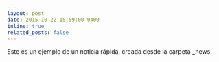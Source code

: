 ```yaml
---
layout: post
date: 2015-10-22 15:59:00-0400
inline: true
related_posts: false
---
```


Este es un ejemplo de un noticia rápida, creada desde la carpeta _news.
